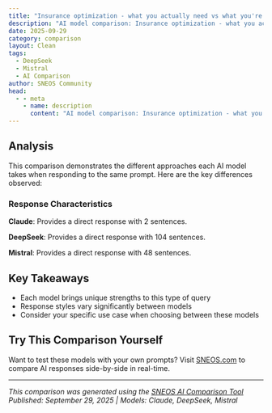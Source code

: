 ```yaml
---
title: "Insurance optimization - what you actually need vs what you're sold"
description: "AI model comparison: Insurance optimization - what you actually need vs what you're sold..."
date: 2025-09-29
category: comparison
layout: Clean
tags:
  - DeepSeek
  - Mistral
  - AI Comparison
author: SNEOS Community
head:
  - - meta
    - name: description
      content: "AI model comparison: Insurance optimization - what you actually need vs what you're sold..."
---
```


<ChatComparison
  title="Insurance optimization - what you actually need vs what you're sold"
  prompt="Insurance optimization - what you actually need vs what you're sold"
  :responses='{"DeepSeek": "Of course. This is one of the most critical areas of personal finance. The gap between what you need and what you\u0027re sold is often vast, filled with expensive, low-probability policies and confusing jargon.\n\nLet\u0027s break down the core principle and then apply it to each major type of insurance.\n\n### The Golden Rule of Insurance Optimization\n\n**Insurance is designed to protect you from financial catastrophe, not from minor inconveniences.**\n\nYou should be using insurance to transfer **high-severity, low-probability** risks. You should avoid insuring **low-severity, high-probability** events.\n\n* **What You NEED:** Coverage for events that would be financially devastating\u2014a major house fire, a critical illness, a severe car accident lawsuit, or your untimely death when you have dependents.\n* **What You\u0027re SOLD:** Coverage for small, manageable expenses, or policies filled with exclusions and riders that are statistically unlikely to pay out in your favor.\n\n---\n\n### Category-by-Category Breakdown\n\n#### 1. Health Insurance\n* **What You Actually Need:**\n * **A plan with a reasonable out-of-pocket maximum.** This is your financial ceiling in a worst-case scenario (e.g., cancer, major surgery). Knowing your absolute worst-case cost is crucial.\n * **Coverage for essential health benefits** (as defined by the ACA), including emergency services, hospitalization, and prescription drugs.\n * **In-network access to good hospitals and specialists.**\n\n* **What You\u0027re Often Sold:**\n * **Plans with the lowest possible premium but sky-high deductibles.** These can be a trap if you have any ongoing medical needs.\n * **\u0022Junk\u0022 plans** that are cheap but don\u0027t cover major issues like hospital stays.\n * **Unnecessary add-ons** like specific disease policies (e.g., cancer-only policies). A comprehensive major medical plan is almost always better.\n\n* **Optimization Strategy:**\n * Choose the highest deductible you can comfortably afford to pay out of savings *if you are healthy*. Pair this with a **Health Savings Account (HSA)** if eligible\u2014it\u0027s the most tax-advantaged account available.\n * If you have chronic conditions or expect significant medical costs, a lower-deductible plan (like a Gold or Platinum plan) might be more cost-effective, even with the higher premium.\n\n#### 2. Auto Insurance\n* **What You Actually Need:**\n * **Liability coverage that exceeds your net worth.** If you cause an accident, this protects your assets from lawsuits. **This is the most important part of your auto policy.**\n * **Uninsured/Underinsured Motorist coverage.** This protects *you* if someone with little or no insurance hits you.\n * **Comprehensive \u0026 Collision (if your car is newer or valuable).** This covers damage to *your* car.\n\n* **What You\u0027re Often Sold:**\n * **Low liability limits.** State minimums are often dangerously low (e.g., $25,000). A serious accident could cost hundreds of thousands.\n * **A slew of small, expensive add-ons:** Rental car reimbursement, towing, roadside assistance, custom parts coverage. These are often cheaper to pay for out-of-pocket or through other memberships (like AAA).\n\n* **Optimization Strategy:**\n * **Maximize your liability coverage.** Increasing from state minimum to $500,000 often costs surprisingly little.\n * **Drop Comprehensive \u0026 Collision on older cars.** If your car is worth less than ~$4,000, paying for these coverages often doesn\u0027t make financial sense. The insurance payout in a total loss will be minimal.\n * **Increase your deductible.** Raising your comprehensive/collision deductible from $500 to $1,000 can significantly lower your premium.\n\n#### 3. Homeowners / Renters Insurance\n* **What You Actually Need:**\n * **Enough dwelling coverage to rebuild your home at current construction costs** (not its market value, which includes land).\n * **Adequate personal property coverage** for your belongings.\n * **High liability limits** (similar to auto) in case someone is injured on your property.\n\n* **What You\u0027re Often Sold:**\n * **Guaranteed Replacement Cost** or other extended dwelling coverage that may be unnecessary if you already have adequate coverage.\n * **Overpriced scheduled personal property** riders for items that may not be worth it.\n * **\u0022Replacement Cost\u0022 for personal property** instead of \u0022Actual Cash Value\u0022 (which is cheaper). While Replacement Cost is better, assess if the premium difference is worth it for your older items.\n\n* **Optimization Strategy:**\n * **Bundle with your auto insurance** for a significant discount.\n * **Take a high deductible.** Since you\u0027re insuring for a catastrophe, you can afford a higher out-of-pocket cost for a small claim.\n * **Take a detailed home inventory** to ensure you\u0027re not over-insuring old belongings.\n\n#### 4. Life Insurance\n* **What You Actually Need:**\n * **Term Life Insurance** if anyone depends on your income (spouse, children, aging parents). The rule of thumb is 10-15x your annual income, enough to pay off debts and replace your income for a period.\n\n* **What You\u0027re Often Sold:**\n * **Whole Life, Universal Life, or other \u0022Permanent\u0022 policies.** These combine insurance with a poorly performing \u0022investment\u0022 component and have extremely high fees and commissions. They are sold as a \u0022savings plan\u0022 but are complex and expensive for the vast majority of people.\n\n* **Optimization Strategy:**\n * **Buy a level-term policy** for the period your dependents will need it (e.g., 20 or 30 years).\n * **Only buy enough to cover your financial obligations.** Once the term is up and your kids are grown and your mortgage is paid, you likely don\u0027t need it anymore.\n * **Avoid the \u0022insurance as investment\u0022 pitch.** Keep your insurance and investments separate. Buy term and invest the rest.\n\n#### 5. The \u0022Other\u0022 Category (Often Unnecessary)\nBe highly skeptical of these:\n\n* **Phone/Extended Warranties:** The cost often approaches the price of a repair. Self-insure by putting the money you\u0027d spend on warranties into a savings account.\n* **Travel Insurance:** Often only necessary for expensive, non-refundable trips or for international travel where your health insurance doesn\u0027t work. Read the fine print\u2014it\u0027s filled with exclusions.\n* **Pet Insurance:** This can be a gray area. For a young, healthy pet, it\u0027s often better to self-insure. For an older pet or a breed prone to issues, it might be worth it. Always check coverage limits and exclusions.\n* **Accidental Death \u0026 Dismemberment (AD\u0026D):** This only pays in very specific, rare circumstances. Your life and disability insurance are far more important.\n* **Child Life Insurance:** A child\u0027s death is a tragedy, but not a financial one. The purpose of life insurance is to replace lost income. It\u0027s better to insure the income-earning parents adequately.\n\n### Your Action Plan for Optimization\n\n1. **Audit Your Policies Annually:** Don\u0027t just auto-renew. Look at your coverage levels, deductibles, and premiums.\n2. **Increase Deductibles:** Where it makes sense (auto, home), raise your deductibles to lower your premiums. Put the premium savings into an emergency fund to cover those higher deductibles.\n3. **Maximize Liability:** This is the most overlooked and critical area. Don\u0027t skimp on liability coverage in auto or home policies.\n4. **Buy Term, Invest the Difference:** This is the cardinal rule for 95% of people needing life insurance.\n5. **Question Everything:** When sold a new policy, ask: \u0022What specific financial catastrophe is this preventing? Is the probability high enough and the severity severe enough that I can\u0027t handle this myself?\u0022\n\nBy following this framework, you shift from being a customer who is sold to, to a consumer who proactively buys only the protection they truly need.", "Mistral": "Insurance optimization is about finding the right balance between the coverage you actually need and the policies you might be sold by insurance agents or companies. Here\u0027s a step-by-step guide to help you understand what you actually need versus what you might be sold:\n\n### 1. **Assess Your Needs**\n - **Risk Evaluation**: Identify the risks you face in your personal and professional life. This could include health risks, property risks, liability risks, etc.\n - **Financial Situation**: Consider your financial situation, including your income, savings, debts, and financial goals.\n - **Dependents**: Think about who depends on you financially and what their needs would be if something happened to you.\n\n### 2. **Understand Different Types of Insurance**\n - **Health Insurance**: Covers medical expenses.\n - **Life Insurance**: Provides financial support to your dependents in case of your death.\n - **Auto Insurance**: Covers damages to your vehicle and liability for accidents.\n - **Homeowners Insurance**: Protects your home and belongings from damage or theft.\n - **Liability Insurance**: Covers legal responsibilities for damages or injuries to others.\n - **Disability Insurance**: Provides income if you become disabled and cannot work.\n - **Business Insurance**: Protects your business from various risks.\n\n### 3. **Evaluate What You\u0027re Sold**\n - **Policy Features**: Understand the specific features of the policies you are being sold. Look at deductibles, coverage limits, exclusions, and additional riders.\n - **Cost vs. Benefit**: Compare the cost of the policy with the benefits it provides. Ensure that the premiums are justified by the coverage.\n - **Agent Incentives**: Be aware that insurance agents may have incentives to sell certain policies, which might not always align with your best interests.\n\n### 4. **Customize Your Coverage**\n - **Tailor Policies**: Customize your policies to fit your specific needs. For example, if you have a high-risk job, you might need more comprehensive disability insurance.\n - **Bundling**: Sometimes bundling multiple types of insurance (e.g., auto and home) can save you money.\n - **Deductibles**: Choose deductibles that you can comfortably afford. Higher deductibles can lower your premiums but increase your out-of-pocket costs.\n\n### 5. **Review and Adjust Regularly**\n - **Annual Review**: Review your insurance policies annually to ensure they still meet your needs. Life changes such as marriage, children, or a new job can affect your insurance requirements.\n - **Market Changes**: Stay updated on market changes and new insurance products that might offer better value.\n\n### 6. **Seek Professional Advice**\n - **Independent Advisors**: Consider consulting an independent financial advisor who can provide unbiased advice on your insurance needs.\n - **Comparison Shopping**: Use online tools and comparison sites to shop around for the best deals.\n\n### 7. **Avoid Over-Insurance**\n - **Unnecessary Coverage**: Be wary of policies that offer coverage for risks that are unlikely to affect you or that you can afford to cover out-of-pocket.\n - **Duplicate Coverage**: Ensure you are not paying for duplicate coverage. For example, if your employer provides health insurance, you might not need a separate policy.\n\n### 8. **Consider Self-Insurance**\n - **Emergency Fund**: Build an emergency fund to cover smaller, predictable expenses rather than relying on insurance for everything.\n - **Risk Tolerance**: Assess your risk tolerance. If you are comfortable taking on more risk, you might opt for higher deductibles or less comprehensive coverage.\n\n### Example Scenario\nImagine you are a young professional with no dependents and a stable job. You might be sold a comprehensive life insurance policy, but in reality, you might only need basic health and auto insurance. Conversely, if you have a family and a mortgage, life insurance becomes more critical.\n\nBy carefully assessing your needs and understanding the policies you are being sold, you can optimize your insurance coverage to ensure you have what you actually need without overspending."}' 
  published-date="16:28"
/>

## Analysis

This comparison demonstrates the different approaches each AI model takes when responding to the same prompt. Here are the key differences observed:

### Response Characteristics

**Claude**: Provides a direct response with 2 sentences. 

**DeepSeek**: Provides a direct response with 104 sentences. 

**Mistral**: Provides a direct response with 48 sentences. 

## Key Takeaways

- Each model brings unique strengths to this type of query
- Response styles vary significantly between models
- Consider your specific use case when choosing between these models

## Try This Comparison Yourself

Want to test these models with your own prompts? Visit [SNEOS.com](https://sneos.com) to compare AI responses side-by-side in real-time.

---

*This comparison was generated using the [SNEOS AI Comparison Tool](https://sneos.com)*
*Published: September 29, 2025 | Models: Claude, DeepSeek, Mistral*
